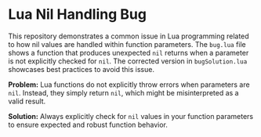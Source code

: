 # Lua Nil Handling Bug
This repository demonstrates a common issue in Lua programming related to how nil values are handled within function parameters.  The `bug.lua` file shows a function that produces unexpected `nil` returns when a parameter is not explicitly checked for `nil`.  The corrected version in `bugSolution.lua` showcases best practices to avoid this issue.

**Problem:**  Lua functions do not explicitly throw errors when parameters are `nil`. Instead, they simply return `nil`, which might be misinterpreted as a valid result.

**Solution:** Always explicitly check for `nil` values in your function parameters to ensure expected and robust function behavior.